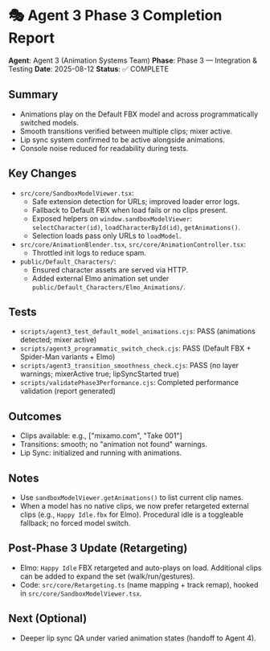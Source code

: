 # 🎭 Agent 3 Phase 3 Completion Report

**Agent**: Agent 3 (Animation Systems Team)
**Phase**: Phase 3 — Integration & Testing
**Date**: 2025-08-12
**Status**: ✅ COMPLETE

## Summary
- Animations play on the Default FBX model and across programmatically switched models.
- Smooth transitions verified between multiple clips; mixer active.
- Lip sync system confirmed to be active alongside animations.
- Console noise reduced for readability during tests.

## Key Changes
- `src/core/SandboxModelViewer.tsx`:
  - Safe extension detection for URLs; improved loader error logs.
  - Fallback to Default FBX when load fails or no clips present.
  - Exposed helpers on `window.sandboxModelViewer`: `selectCharacter(id)`, `loadCharacterById(id)`, `getAnimations()`.
  - Selection loads pass only URLs to `loadModel`.
- `src/core/AnimationBlender.tsx`, `src/core/AnimationController.tsx`:
  - Throttled init logs to reduce spam.
- `public/Default_Characters/`:
  - Ensured character assets are served via HTTP.
  - Added external Elmo animation set under `public/Default_Characters/Elmo_Animations/`.

## Tests
- `scripts/agent3_test_default_model_animations.cjs`: PASS (animations detected; mixer active)
- `scripts/agent3_programmatic_switch_check.cjs`: PASS (Default FBX + Spider-Man variants + Elmo)
- `scripts/agent3_transition_smoothness_check.cjs`: PASS (no layer warnings; mixerActive true; lipSyncStarted true)
- `scripts/validatePhase3Performance.cjs`: Completed performance validation (report generated)

## Outcomes
- Clips available: e.g., ["mixamo.com", "Take 001"]
- Transitions: smooth; no "animation not found" warnings.
- Lip Sync: initialized and running with animations.

## Notes
- Use `sandboxModelViewer.getAnimations()` to list current clip names.
- When a model has no native clips, we now prefer retargeted external clips (e.g., `Happy Idle.fbx` for Elmo). Procedural idle is a toggleable fallback; no forced model switch.

## Post-Phase 3 Update (Retargeting)
- Elmo: `Happy Idle` FBX retargeted and auto-plays on load. Additional clips can be added to expand the set (walk/run/gestures).
- Code: `src/core/Retargeting.ts` (name mapping + track remap), hooked in `src/core/SandboxModelViewer.tsx`.

## Next (Optional)
- Deeper lip sync QA under varied animation states (handoff to Agent 4).
